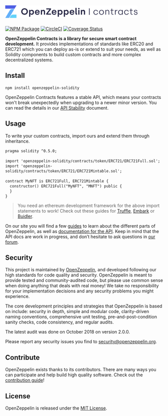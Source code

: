 # <img src="logo.png" alt="OpenZeppelin" height="40px">

[![NPM Package](https://img.shields.io/npm/v/openzeppelin-solidity.svg)](https://www.npmjs.org/package/openzeppelin-solidity)
[![CircleCI](https://circleci.com/gh/OpenZeppelin/openzeppelin-contracts/tree/master.svg?style=svg)](https://circleci.com/gh/OpenZeppelin/openzeppelin-contracts/tree/master) 
[![Coverage Status](https://coveralls.io/repos/github/OpenZeppelin/openzeppelin-contracts/badge.svg?branch=master)](https://coveralls.io/github/OpenZeppelin/openzeppelin-contracts?branch=master)

**OpenZeppelin Contracts is a library for secure smart contract development.** It provides implementations of standards like ERC20 and ERC721 which you can deploy as-is or extend to suit your needs, as well as Solidity components to build custom contracts and more complex decentralized systems.

## Install

```
npm install openzeppelin-solidity
```

OpenZeppelin Contracts features a stable API, which means your contracts won't break unexpectedly when upgrading to a newer minor version. You can read ṫhe details in our [API Stability] document.

## Usage

To write your custom contracts, import ours and extend them through inheritance.

```solidity
pragma solidity ^0.5.0;

import 'openzeppelin-solidity/contracts/token/ERC721/ERC721Full.sol';
import 'openzeppelin-solidity/contracts/token/ERC721/ERC721Mintable.sol';

contract MyNFT is ERC721Full, ERC721Mintable {
  constructor() ERC721Full("MyNFT", "MNFT") public {
  }
}
```

> You need an ethereum development framework for the above import statements to work! Check out these guides for [Truffle], [Embark] or [Buidler].

On our site you will find a few [guides] to learn about the different parts of OpenZeppelin, as well as [documentation for the API][API docs]. Keep in mind that the API docs are work in progress, and don’t hesitate to ask questions in [our forum][forum].

## Security

This project is maintained by [OpenZeppelin], and developed following our high standards for code quality and security. OpenZeppelin is meant to provide tested and community-audited code, but please use common sense when doing anything that deals with real money! We take no responsibility for your implementation decisions and any security problems you might experience.

The core development principles and strategies that OpenZeppelin is based on include: security in depth, simple and modular code, clarity-driven naming conventions, comprehensive unit testing, pre-and-post-condition sanity checks, code consistency, and regular audits.

The latest audit was done on October 2018 on version 2.0.0.

Please report any security issues you find to security@openzeppelin.org.

## Contribute

OpenZeppelin exists thanks to its contributors. There are many ways you can participate and help build high quality software. Check out the [contribution guide]!

## License

OpenZeppelin is released under the [MIT License](LICENSE).


[API docs]: https://docs.openzeppelin.com/contracts/api/token/erc20
[guides]: https://docs.openzeppelin.com/contracts
[API Stability]: https://docs.openzeppelin.com/contracts/api-stability
[forum]: https://forum.openzeppelin.com
[OpenZeppelin]: https://openzeppelin.com
[contribution guide]: CONTRIBUTING.md
[Truffle]: https://truffleframework.com/docs/truffle/quickstart
[Embark]: https://embark.status.im/docs/quick_start.html
[Buidler]: https://buidler.dev/guides/#getting-started
